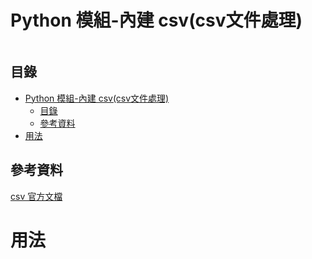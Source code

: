 # Python 模組-內建 csv(csv文件處理)

```
```

## 目錄

- [Python 模組-內建 csv(csv文件處理)](#python-模組-內建-csvcsv文件處理)
	- [目錄](#目錄)
	- [參考資料](#參考資料)
- [用法](#用法)

## 參考資料

[csv 官方文檔](https://docs.python.org/zh-tw/3/library/csv.html)

# 用法

```Python
```
